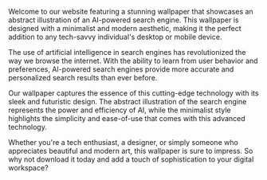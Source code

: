 <!--
Write me content for website with wallpaper "A wallpaper featuring an abstract illustration of an AI-powered search engine, with a minimalist and modern design."
-->

<!--font:The font that would best fit for your website is Open Sans.-->

Welcome to our website featuring a stunning wallpaper that showcases an abstract illustration of an AI-powered search engine. This wallpaper is designed with a minimalist and modern aesthetic, making it the perfect addition to any tech-savvy individual's desktop or mobile device.

The use of artificial intelligence in search engines has revolutionized the way we browse the internet. With the ability to learn from user behavior and preferences, AI-powered search engines provide more accurate and personalized search results than ever before.

Our wallpaper captures the essence of this cutting-edge technology with its sleek and futuristic design. The abstract illustration of the search engine represents the power and efficiency of AI, while the minimalist style highlights the simplicity and ease-of-use that comes with this advanced technology.

Whether you're a tech enthusiast, a designer, or simply someone who appreciates beautiful and modern art, this wallpaper is sure to impress. So why not download it today and add a touch of sophistication to your digital workspace?
